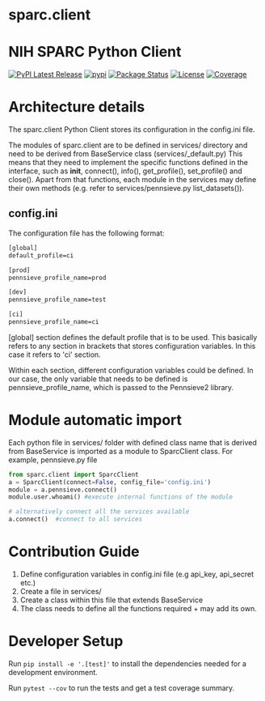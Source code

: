 # sparc.client

NIH SPARC Python Client
=======================
[![PyPI Latest Release](https://img.shields.io/pypi/v/sparc.client.svg)](https://pypi.org/project/sparc.client/)
[![pypi](https://img.shields.io/pypi/pyversions/sparc.client.svg)](https://pypi.org/project/sparc.client/)
[![Package Status](https://img.shields.io/pypi/status/sparc.client.svg)](https://pypi.org/project/sparc.client/)
[![License](https://img.shields.io/pypi/l/sparc.client.svg)](https://github.com/nih-sparc/sparc.client/blob/main/LICENSE)
[![Coverage](https://codecov.io/github/nih-sparc/sparc.client/coverage.svg?branch=main)](https://codecov.io/gh/nih-sparc/sparc.client)

# Architecture details

The sparc.client Python Client stores its configuration in the config.ini file.

The modules of sparc.client are to be defined in services/ directory and need to be derived from BaseService class (services/_default.py)
This means that they need to implement the specific functions defined in the interface, such as __init__, connect(), info(), get_profile(), set_profile() and close().
Apart from that functions, each module in the services may define their own methods (e.g. refer to services/pennsieve.py list_datasets()).


## config.ini

The configuration file has the following format:

```txt
[global]
default_profile=ci

[prod]
pennsieve_profile_name=prod

[dev]
pennsieve_profile_name=test

[ci]
pennsieve_profile_name=ci
```

[global] section defines the default profile that is to be used. This basically refers to any section in brackets that stores configuration variables. In this case it refers to 'ci' section.

Within each section, different configuration variables could be defined. In our case, the only variable that needs to be defined is pennsieve_profile_name, which is passed to the Pennsieve2 library.



# Module automatic import

Each python file in services/ folder with defined class name that is derived from BaseService is imported as a module to SparcClient class.
For example, pennsieve.py file 

```python
from sparc.client import SparcClient
a = SparcClient(connect=False, config_file='config.ini')
module = a.pennsieve.connect()
module.user.whoami() #execute internal functions of the module

# alternatively connect all the services available
a.connect()  #connect to all services

```

# Contribution Guide

1. Define configuration variables in config.ini file (e.g  api_key, api_secret etc.)
2. Create a file in services/
3. Create a class within this file that extends BaseService
4. The class needs to define all the functions required + may add its own.

# Developer Setup

Run `pip install -e '.[test]'` to install the dependencies needed for a development environment.

Run `pytest --cov` to run the tests and get a test coverage summary.
